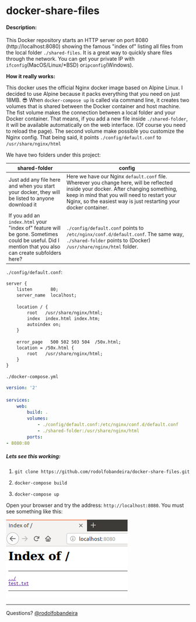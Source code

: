 # docker-share-files

#### Description:

This Docker repository starts an HTTP server on port 8080 (http://localhost:8080) showing the famous "index of" listing all files from the local folder `./shared-files`. It is a great way to quickly share files through the network. You can get your private IP with `ifconfig`(MacOS/Linux/*BSD) or`ipconfig`(Windows).

**How it really works:**

This docker uses the official Nginx docker image based on Alpine Linux. I decided to use Alpine because it packs everything that you need on just 18MB. :sunglasses:
When `docker-compose up` is called via command line, it creates two volumes that is shared between the Docker container and host machine. 
The fist volume makes the connection between a local folder and your Docker container. That means, if you add a new file inside `./shared-folder`, it will be available automatically on the web interface. (Of course you need to reload the page).
The second volume make possible you customize the Nginx config. That being said, it points `./config/default.conf` to `/usr/share/nginx/html` 

We have two folders under this project:

shared-folder | config
------------ | -------------
Just add any file here and when you start your docker, they will be listed to anyone download it | Here we have our Nginx `default.conf` file. Wherever you change here, will be reflected inside your docker. After changing something, keep in mind that you will need to restart your Nginx, so the easiest way is just restarting your docker container.
If you add an `index.html` your "index of" feature will be gone. Sometimes could be useful. Did I mention that you also can create subfolders here? | `./config/default.conf` points to `/etc/nginx/conf.d/default.conf`. The same way, `./shared-folder` points to (Docker) `/usr/share/nginx/html` folder.

`./config/default.conf`:

```nginx
server {
    listen       80;
    server_name  localhost;

    location / {
        root   /usr/share/nginx/html;
        index  index.html index.htm;
        autoindex on;
    }

    error_page   500 502 503 504  /50x.html;
    location = /50x.html {
        root   /usr/share/nginx/html;
    }
}
```

`./docker-compose.yml`

```yaml
version: '2'

services:
    web:
        build: .
        volumes:
            - ./config/default.conf:/etc/nginx/conf.d/default.conf
            - ./shared-folder:/usr/share/nginx/html
        ports:
- 8080:80
```

##### Lets see this working:

1) `git clone https://github.com/rodolfobandeira/docker-share-files.git`

2) `docker-compose build`

3) `docker-compose up`

Open your browser and try the address: `http://localhost:8080`. You must see something like this:

![index of](config/img.png)

---

Questions? [@rodolfobandeira](https://twitter.com/rodolfobandeira)
